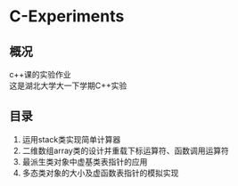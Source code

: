 # C-Experiments
## 概况
c++课的实验作业\
这是湖北大学大一下学期C++实验
## 目录
1. 运用stack类实现简单计算器
2. 二维数组array类的设计并重载下标运算符、函数调用运算符
3. 最派生类对象中虚基类表指针的应用
4. 多态类对象的大小及虚函数表指针的模拟实现
